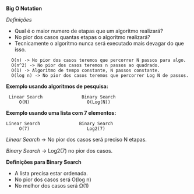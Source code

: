 
**Big O Notation**

*Definições*	
  - Qual é o maior numero de etapas que um algoritmo realizará?
  - No pior dos casos quantas etapas o algoritmo realizará?
  - Tecnicamente o algoritmo nunca será executado mais devagar do que isso.

  ```
    O(n) -> No pior dos casos teremos que percorrer N passos para algo.
    O(n^2) -> No pior dos casos teremos n passos ao quadrado.
    O(1) -> Algoritmo de tempo constante, N passos constante.
    O(log n) -> No pior dos casos teremos que percorrer Log N de passos. 
  ```
  
**Exemplo usando algoritmos de pesquisa:**

```
 Linear Search               Binary Search
     O(N)                      O(Log(N))
```
**Exemplo usando uma lista com 7 elementos:**

```
Linear Search               Binary Search
     O(7)                      Log2(7)
```

*Linear Search* -> No pior dos casos será preciso N etapas.

*Binary Search* -> Log2(7) no pior dos casos. 

**Definições para Binary Search**

- A lista precisa estar ordenada.
- No pior dos casos será O(log n)
- No melhor dos casos será Ω(1)
